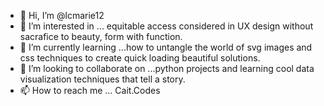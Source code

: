 - 👋 Hi, I’m @lcmarie12
- 👀 I’m interested in ... equitable access considered in UX design without sacrafice to beauty, form with function.
- 🌱 I’m currently learning ...how to untangle the world of svg images and css techniques to create quick loading beautiful solutions.
- 💞️ I’m looking to collaborate on ...python projects and learning cool data visualization techniques that tell a story.
- 📫 How to reach me ... Cait.Codes

<!---
lcmarie12/lcmarie12 is a ✨ special ✨ repository because its `README.md` (this file) appears on your GitHub profile.
You can click the Preview link to take a look at your changes.
--->
